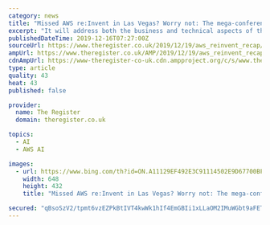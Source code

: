 ```yaml
---
category: news
title: "Missed AWS re:Invent in Las Vegas? Worry not: The mega-conference will be recapped in London next month"
excerpt: "It will address both the business and technical aspects of the AWS cloud, with tracks covering topics such as migration, security, machine learning, artificial intelligence, serverless computing, and more. AWS experts and partners will be on hand throughout to answer your burning questions about cloud computing and the hugely popular AWS platform."
publishedDateTime: 2019-12-16T07:27:00Z
sourceUrl: https://www.theregister.co.uk/2019/12/19/aws_reinvent_recap/
ampUrl: https://www.theregister.co.uk/AMP/2019/12/19/aws_reinvent_recap/
cdnAmpUrl: https://www-theregister-co-uk.cdn.ampproject.org/c/s/www.theregister.co.uk/AMP/2019/12/19/aws_reinvent_recap/
type: article
quality: 43
heat: 43
published: false

provider:
  name: The Register
  domain: theregister.co.uk

topics:
  - AI
  - AWS AI

images:
  - url: https://www.bing.com/th?id=ON.A11129EF492E3C91114502E9D67700BF
    width: 648
    height: 432
    title: "Missed AWS re:Invent in Las Vegas? Worry not: The mega-conference will be recapped in London next month"

secured: "qBsoSzV2/tpmt6vzEZPkBtIVT4kwWk1hIf4EmGBIi1xLLaOM2IMuWGbt9aFETbkqq2qahB8J0BX7fAzZYj8mEpydtmjCsifhL7eq79Xn+tsA4v0RgpoqyCV0KAwnuAkLK8XuA6gImwQe1nshmeIMNcrZB38Vh3KsQeonXfWELLsj8UdeiOc4TKfEOypyMrBq/c5DHQT+kZi2giBgMXGKXTjx+txoXhGrYcT8cdymfFEB03AePKp0G8OUMwpdrrYqGSuvx1Sah+d80RAFm+3F8Q==;Ggnjawa3DpPE/6wbKlAeVg=="
---
```


